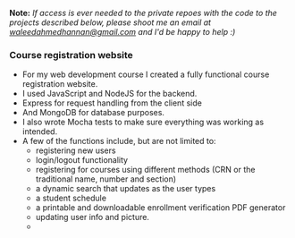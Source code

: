 **Note:** _If access is ever needed to the private repoes with the code to the projects described below, please shoot me an email at waleedahmedhannan@gmail.com and I'd be happy to help :)_

### Course registration website

* For my web development course I created a fully functional course registration website.
* I used JavaScript and NodeJS for the backend. 
* Express for request handling from the client side 
* And MongoDB for database purposes.
* I also wrote Mocha tests to make sure everything was working as intended.  
* A few of the functions include, but are not limited to:
    * registering new users
    * login/logout functionality
    * registering for courses using different methods (CRN or the traditional name, number and section)
    * a dynamic search that updates as the user types
    * a student schedule
    * a printable and downloadable enrollment verification PDF generator
    * updating user info and picture.
    * 
